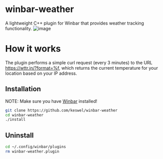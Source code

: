 # winbar-weather

A lightweight C++ plugin for Winbar that provides weather tracking functionality.
![image](https://github.com/user-attachments/assets/ee2ad7e8-4640-46c5-96a1-86149175082a)

# How it works

The plugin performs a simple curl request (every 3 minutes) to the URL https://wttr.in/?format=%f, which returns the current temperature for your location based on your IP address.

## Installation

NOTE: Make sure you have [Winbar](https://github.com/jmanc3/winbar) installed!

```bash
git clone https://github.com/keswel/winbar-weather
cd winbar-weather
./install
```

## Uninstall

```bash
cd ~/.config/winbar/plugins
rm winbar-weather.plugin
```

